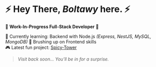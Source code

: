 #  ⚡ Hey There, *Boltawy* here. ⚡

🚧 **Work-In-Progress Full-Stack Developer** 🚧

🧠 Currently learning: Backend with Node.js *(Express, NestJS, MySQL, MongoDB)*
🎯 Brushing up on Frontend skills  
🎮 Latest fun project: [Spicy-Tower](https://github.com/Boltawy/Spicy-Tower)

> _Visit back soon... You’ll be in for a surprise._
<!--
**Boltawy/Boltawy** is a ✨ _special_ ✨ repository because its `README.md` (this file) appears on your GitHub profile.

Here are some ideas to get you started:

- 🔭 I’m currently working on ...
- 🌱 I’m currently learning ...
- 👯 I’m looking to collaborate on ...
- 🤔 I’m looking for help with ...
- 💬 Ask me about ...
- 📫 How to reach me: ...
- 😄 Pronouns: ...
- ⚡ Fun fact: ...
-->
